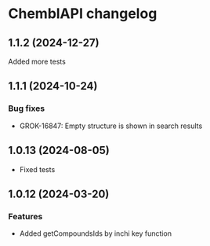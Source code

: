 # ChemblAPI changelog

## 1.1.2 (2024-12-27)

Added more tests

## 1.1.1 (2024-10-24)

### Bug fixes

* GROK-16847: Empty structure is shown in search results

## 1.0.13 (2024-08-05)

* Fixed tests

## 1.0.12 (2024-03-20)

### Features

* Added getCompoundsIds by inchi key function

